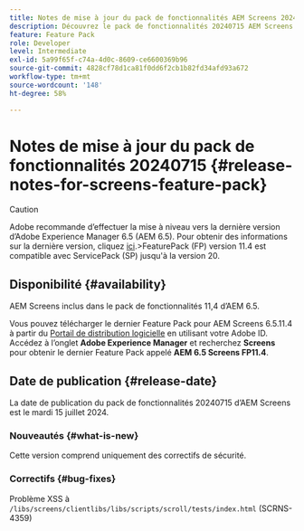 ```yaml
---
title: Notes de mise à jour du pack de fonctionnalités AEM Screens 20240715
description: Découvrez le pack de fonctionnalités 20240715 AEM Screens publié le mardi 15 juillet 2024.
feature: Feature Pack
role: Developer
level: Intermediate
exl-id: 5a99f65f-c74a-4d0c-8609-ce6600369b96
source-git-commit: 4828cf78d1ca81f0dd6f2cb1b82fd34afd93a672
workflow-type: tm+mt
source-wordcount: '148'
ht-degree: 58%

---
```


# Notes de mise à jour du pack de fonctionnalités 20240715 {#release-notes-for-screens-feature-pack}

>[!CAUTION]
>Adobe recommande d’effectuer la mise à niveau vers la dernière version d’Adobe Experience Manager 6.5 (AEM 6.5). Pour obtenir des informations sur la dernière version, cliquez [ici](https://experienceleague.adobe.com/fr/docs/experience-manager-65/content/release-notes/release-notes).
>&#x200B;>FeaturePack (FP) version 11.4 est compatible avec ServicePack (SP) jusqu&#39;à la version 20.


## Disponibilité {#availability}

AEM Screens inclus dans le pack de fonctionnalités 11,4 d’AEM 6.5.

Vous pouvez télécharger le dernier Feature Pack pour AEM Screens 6.5.11.4 à partir du [Portail de distribution logicielle](https://experience.adobe.com/#/downloads/content/software-distribution/fr/aem.html) en utilisant votre Adobe ID. Accédez à l’onglet **Adobe Experience Manager** et recherchez **Screens** pour obtenir le dernier Feature Pack appelé **AEM 6.5 Screens FP11.4**.

## Date de publication {#release-date}

La date de publication du pack de fonctionnalités 20240715 d’AEM Screens est le mardi 15 juillet 2024.

### Nouveautés {#what-is-new}

Cette version comprend uniquement des correctifs de sécurité.

### Correctifs {#bug-fixes}

Problème XSS à `/libs/screens/clientlibs/libs/scripts/scroll/tests/index.html` (SCRNS-4359)

